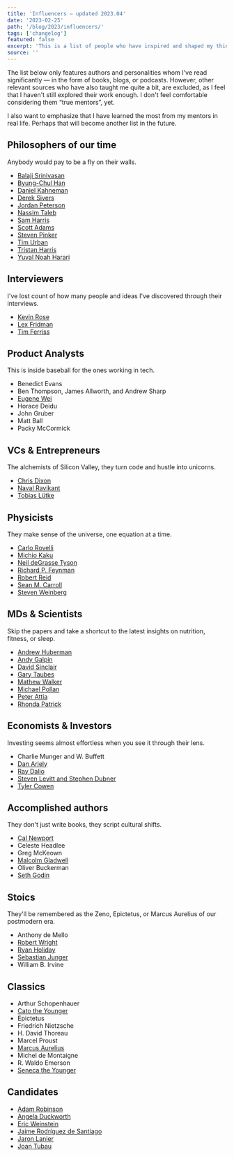 ```yaml
---
title: 'Influencers — updated 2023.04'
date: '2023-02-25'
path: '/blog/2023/influencers/'
tags: ['changelog']
featured: false
excerpt: 'This is a list of people who have inspired and shaped my thinking and the way I approach life over time. Although I have never met any of them in person, I consider them mentors from afar.'
source: ''
---
```


The list below only features authors and personalities whom I've read significantly — in the form of books, blogs, or podcasts. However, other relevant sources who have also taught me quite a bit, are excluded, as I feel that I haven't still explored their work enough. I don't feel comfortable considering them “true mentors”, yet.

I also want to emphasize that I have learned the most from my mentors in real life. Perhaps that will become another list in the future.

## Philosophers of our time

Anybody would pay to be a fly on their walls.

- [Balaji Srinivasan](https://en.wikipedia.org/wiki/Balaji_Srinivasan)
- [Byung-Chul Han](https://en.wikipedia.org/wiki/Byung-Chul_Han)
- [Daniel Kahneman](https://en.wikipedia.org/wiki/Daniel_Kahneman)
- [Derek Sivers](https://sive.rs/)
- [Jordan Peterson](https://en.wikipedia.org/wiki/Jordan_Peterson)
- [Nassim Taleb](https://en.wikipedia.org/wiki/Nassim_Nicholas_Taleb)
- [Sam Harris](https://en.wikipedia.org/wiki/Sam_Harris)
- [Scott Adams](https://en.wikipedia.org/wiki/Scott_Adams)
- [Steven Pinker](https://en.wikipedia.org/wiki/Steven_Pinker)
- [Tim Urban](https://en.wikipedia.org/wiki/Wait_But_Why)
- [Tristan Harris](https://en.wikipedia.org/wiki/Tristan_Harris)
- [Yuval Noah Harari](https://en.wikipedia.org/wiki/Yuval_Noah_Harari)

## Interviewers

I've lost count of how many people and ideas I've discovered through their interviews.

- [Kevin Rose](https://en.wikipedia.org/wiki/Kevin_Rose)
- [Lex Fridman](https://en.wikipedia.org/wiki/Lex_Fridman)
- [Tim Ferriss](https://en.wikipedia.org/wiki/Tim_Ferriss)

## Product Analysts

This is inside baseball for the ones working in tech.

- Benedict Evans
- Ben Thompson, James Allworth, and Andrew Sharp
- [Eugene Wei](https://twitter.com/eugenewei)
- Horace Deidu
- John Gruber
- Matt Ball
- Packy McCormick

## VCs & Entrepreneurs

The alchemists of Silicon Valley, they turn code and hustle into unicorns.

- [Chris Dixon](https://en.wikipedia.org/wiki/Chris_Dixon)
- [Naval Ravikant](https://en.wikipedia.org/wiki/Naval_Ravikant)
- [Tobias Lütke](https://en.wikipedia.org/wiki/Tobias_L%C3%BCtke)

## Physicists

They make sense of the universe, one equation at a time.

- [Carlo Rovelli](https://en.wikipedia.org/wiki/Carlo_Rovelli)
- [Michio Kaku](https://en.wikipedia.org/wiki/Michio_Kaku)
- [Neil deGrasse Tyson](https://en.wikipedia.org/wiki/Neil_deGrasse_Tyson)
- [Richard P. Feynman](https://en.wikipedia.org/wiki/Richard_Feynman)
- [Robert Reid](<https://en.wikipedia.org/wiki/Robert_Reid_(author)>)
- [Sean M. Carroll](https://en.wikipedia.org/wiki/Sean_M._Carroll)
- [Steven Weinberg](https://en.wikipedia.org/wiki/Steven_Weinberg)

## MDs & Scientists

Skip the papers and take a shortcut to the latest insights on nutrition, fitness, or sleep.

- [Andrew Huberman](https://en.wikipedia.org/wiki/Andrew_D._Huberman)
- [Andy Galpin](https://twitter.com/DrAndyGalpin)
- [David Sinclair](https://en.wikipedia.org/wiki/David_A._Sinclair)
- [Gary Taubes](https://en.wikipedia.org/wiki/Gary_Taubes)
- [Mathew Walker](<https://en.wikipedia.org/wiki/Matthew_Walker_(scientist)>)
- [Michael Pollan](https://en.wikipedia.org/wiki/Michael_Pollan)
- [Peter Attia](https://en.wikipedia.org/wiki/Peter_Attia)
- [Rhonda Patrick](https://twitter.com/foundmyfitness)

## Economists & Investors

Investing seems almost effortless when you see it through their lens.

- Charlie Munger and W. Buffett
- [Dan Ariely](https://en.wikipedia.org/wiki/Dan_Ariely)
- [Ray Dalio](https://en.wikipedia.org/wiki/Ray_Dalio)
- [Steven Levitt and Stephen Dubner](https://en.wikipedia.org/wiki/Freakonomics_Radio)
- [Tyler Cowen](https://en.wikipedia.org/wiki/Tyler_Cowen)

## Accomplished authors

They don't just write books, they script cultural shifts.

- [Cal Newport](https://en.wikipedia.org/wiki/Cal_Newport)
- Celeste Headlee
- Greg McKeown
- [Malcolm Gladwell](https://en.wikipedia.org/wiki/Malcolm_Gladwell)
- Oliver Buckerman
- [Seth Godin](https://en.wikipedia.org/wiki/Seth_Godin)

## Stoics

They'll be remembered as the Zeno, Epictetus, or Marcus Aurelius of our postmodern era.

- Anthony de Mello
- [Robert Wright](<https://en.wikipedia.org/wiki/Robert_Wright_(journalist)>)
- [Ryan Holiday](https://en.wikipedia.org/wiki/Ryan_Holiday)
- [Sebastian Junger](https://en.wikipedia.org/wiki/Sebastian_Junger)
- William B. Irvine

## Classics

- Arthur Schopenhauer
- [Cato the Younger](https://en.wikipedia.org/wiki/Cato_the_Younger)
- Epictetus
- Friedrich Nietzsche
- H. David Thoreau
- Marcel Proust
- [Marcus Aurelius](https://en.wikipedia.org/wiki/Marcus_Aurelius)
- Michel de Montaigne
- R. Waldo Emerson
- [Seneca the Younger](https://en.wikipedia.org/wiki/Seneca_the_Younger)

## Candidates

- [Adam Robinson](#)
- [Angela Duckworth](#)
- [Eric Weinstein](#)
- [Jaime Rodríguez de Santiago](#)
- [Jaron Lanier](#)
- [Joan Tubau](#)
